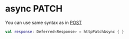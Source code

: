 # async PATCH

You can use same syntax as in [POST](../synchronous-calls/patch.md)

```kotlin
val response: Deferred<Response> = httpPatchAsync { }
```

